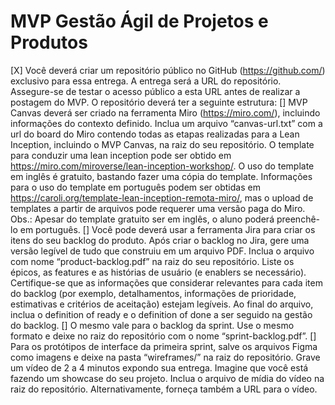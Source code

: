 # MVP Gestão Ágil de Projetos e Produtos

[X] Você deverá criar um repositório público no GitHub (https://github.com/) exclusivo para essa entrega. A entrega será a URL do repositório. Assegure-se de testar o acesso público a esta URL antes de realizar a postagem do MVP. O repositório deverá ter a seguinte estrutura:
[] MVP Canvas deverá ser criado na ferramenta Miro (https://miro.com/), incluindo informações do contexto definido. Inclua um arquivo “canvas-url.txt” com a url do board do Miro contendo todas as etapas realizadas para a Lean Inception, incluindo o MVP Canvas, na raiz do seu repositório. O template para conduzir uma lean inception pode ser obtido em https://miro.com/miroverse/lean-inception-workshop/. O uso do template em inglês é gratuito, bastando fazer uma cópia do template. Informações para o uso do template em português podem ser obtidas em https://caroli.org/template-lean-inception-remota-miro/, mas o upload de templates a partir de arquivos pode requerer uma versão paga do Miro. Obs.: Apesar do template gratuito ser em inglês, o aluno poderá preenchê-lo em português.
[] Você pode deverá usar a ferramenta Jira para criar os itens do seu backlog do produto. Após criar o backlog no Jira, gere uma versão legível de tudo que construiu em um arquivo PDF. Inclua o arquivo com nome “product-backlog.pdf” na raiz do seu repositório. Liste os épicos, as features e as histórias de usuário (e enablers se necessário). Certifique-se que as informações que considerar relevantes para cada item do backlog (por exemplo, detalhamentos, informações de prioridade, estimativas e critérios de aceitação) estejam legíveis. Ao final do arquivo, inclua o definition of ready e o definition of done a ser seguido na gestão do backlog.
[] O mesmo vale para o backlog da sprint. Use o mesmo formato e deixe no raiz do repositório com o nome “sprint-backlog.pdf”.
[] Para os protótipos de interface da primeira sprint, salve os arquivos Figma como imagens e deixe na pasta “wireframes/” na raiz do repositório.
Grave um vídeo de 2 a 4 minutos expondo sua entrega. Imagine que você está fazendo um showcase do seu projeto. Inclua o arquivo de mídia do vídeo na raiz do repositório. Alternativamente, forneça também a URL para o vídeo.
